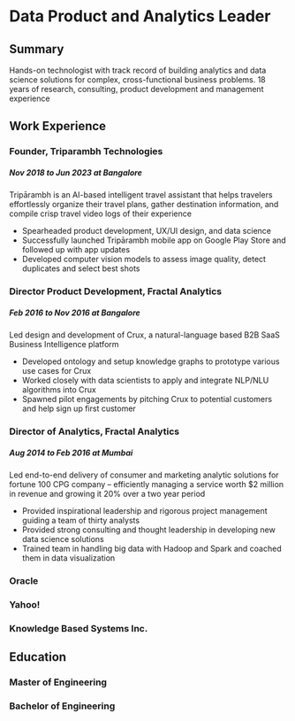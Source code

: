 # Data Product and Analytics Leader
## Summary
Hands-on technologist with track record of building analytics and data science solutions for complex, cross-functional business problems. 18 years of research, consulting, product development and management experience

## Work Experience 
### Founder, Triparambh Technologies
##### Nov 2018 to Jun 2023 at Bangalore
Tripārambh is an AI-based intelligent travel assistant that helps travelers effortlessly organize their travel plans, gather destination information, and compile crisp travel video logs of their experience
- Spearheaded product development, UX/UI design, and data science
- Successfully launched Tripārambh mobile app on Google Play Store and followed up with app updates
- Developed computer vision models to assess image quality, detect duplicates and select best shots
### Director Product Development, Fractal Analytics
##### Feb 2016 to Nov 2016 at Bangalore
Led design and development of Crux, a natural-language based B2B SaaS Business Intelligence platform
- Developed ontology and setup knowledge graphs to prototype various use cases for Crux
- Worked closely with data scientists to apply and integrate NLP/NLU algorithms into Crux
- Spawned pilot engagements by pitching Crux to potential customers and help sign up first customer
### Director of Analytics, Fractal Analytics
##### Aug 2014 to Feb 2016 at Mumbai
Led end-to-end delivery of consumer and marketing analytic solutions for fortune 100 CPG company – efficiently managing a service worth $2 million in revenue and growing it 20% over a two year period
- Provided inspirational leadership and rigorous project management guiding a team of thirty analysts
- Provided strong consulting and thought leadership in developing new data science solutions
- Trained team in handling big data with Hadoop and Spark and coached them in data visualization



### Oracle
### Yahoo!
### Knowledge Based Systems Inc.

## Education
### Master of Engineering
### Bachelor of Engineering
